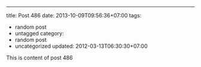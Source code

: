 ---
title: Post 486
date: 2013-10-09T09:56:36+07:00
tags:
  - random post
  - untagged
category:
  - random post
  - uncategorized
updated: 2012-03-13T06:30:30+07:00

This is content of post 486